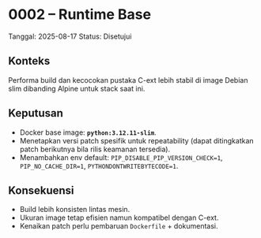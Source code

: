 # 0002 – Runtime Base
Tanggal: 2025-08-17
Status: Disetujui

## Konteks
Performa build dan kecocokan pustaka C-ext lebih stabil di image Debian slim dibanding Alpine untuk stack saat ini.

## Keputusan
- Docker base image: **`python:3.12.11-slim`**.
- Menetapkan versi patch spesifik untuk repeatability (dapat ditingkatkan patch berikutnya bila rilis keamanan tersedia).
- Menambahkan env default: `PIP_DISABLE_PIP_VERSION_CHECK=1`, `PIP_NO_CACHE_DIR=1`, `PYTHONDONTWRITEBYTECODE=1`.

## Konsekuensi
- Build lebih konsisten lintas mesin.
- Ukuran image tetap efisien namun kompatibel dengan C-ext.
- Kenaikan patch perlu pembaruan `Dockerfile` + dokumentasi.
